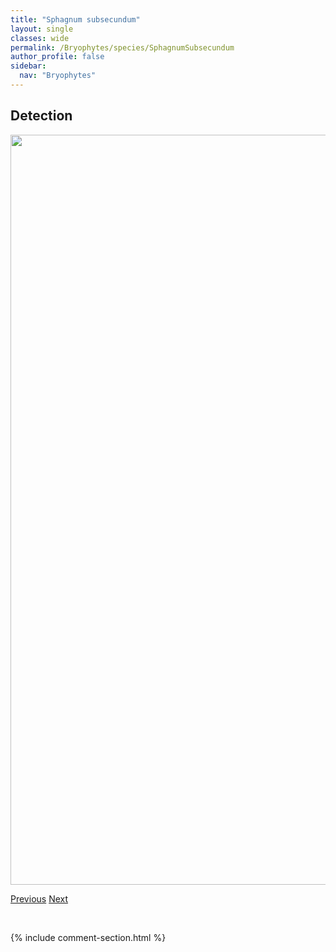 ```yaml
---
title: "Sphagnum subsecundum"
layout: single
classes: wide
permalink: /Bryophytes/species/SphagnumSubsecundum
author_profile: false
sidebar:
  nav: "Bryophytes"
---
```


<h2>Detection</h2>

<a href="https://drive.google.com/uc?export=view&id=1Mrrnh7IBA7W0vGTvkRj3DTYiF1LnntFC">
<img src="https://drive.google.com/uc?export=view&id=1Mrrnh7IBA7W0vGTvkRj3DTYiF1LnntFC" height = "1200" width = "800">
</a>


<a href="/DevelopmentWebsite/Bryophytes/species/SphagnumSquarrosum" class="pagination--pager" title="Sphagnum squarrosum">Previous</a> <a href="/DevelopmentWebsite/Bryophytes/species/SphagnumTeres" class="pagination--pager" title="Sphagnum teres">Next</a>

<p>&nbsp;</p>

{% include comment-section.html %}
